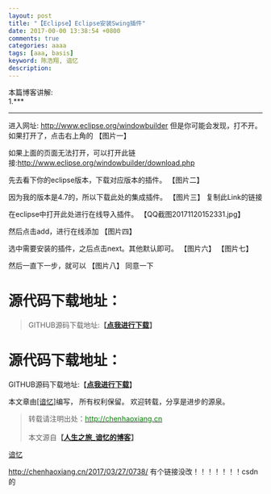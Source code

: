```yaml
---
layout: post
title: "【Eclipse】Eclipse安装Swing插件"
date: 2017-00-00 13:38:54 +0800
comments: true
categories: aaaa
tags: [aaa, basis]
keyword: 陈浩翔, 谙忆 
description:  
---
```


本篇博客讲解:  
1.***

<!-- more -->
----------

进入网址:
http://www.eclipse.org/windowbuilder
但是你可能会发现，打不开。
如果打开了，点击右上角的
【图片一】

如果上面的页面无法打开，可以打开此链接:http://www.eclipse.org/windowbuilder/download.php

先去看下你的eclipse版本，下载对应版本的插件。
【图片二】

因为我的版本是4.7的，所以下载此处的集成插件。
【图片三】
复制此Link的链接

在eclipse中打开此处进行在线导入插件。
【QQ截图20171120152331.jpg】

然后点击add，进行在线添加
【图片四】

选中需要安装的插件，之后点击next。其他默认即可。
【图片六】
【图片七】

然后一直下一步，就可以
【图片八】
同意一下


# 源代码下载地址：
<blockquote cite='陈浩翔'>
GITHUB源码下载地址:<strong>【<a href='chenhaoxiang' target='_blank'>点我进行下载</a>】</strong>
</blockquote>

# 源代码下载地址：
GITHUB源码下载地址:【**[点我进行下载](http://chenhaoxiang.cn "点我进行下载")**】


本文章由<a href="chenhaoxiang" target='_blank'>[谙忆]</a>编写， 所有权利保留。 
欢迎转载，分享是进步的源泉。
<blockquote cite='陈浩翔'>
<p background-color='#D3D3D3'>转载请注明出处：<a href='http://chenhaoxiang.cn'><font color="green">http://chenhaoxiang.cn</font></a><br><br>
本文源自<strong>【<a href='http://chenhaoxiang.cn' target='_blank'>人生之旅_谙忆的博客</a>】</strong></p>
</blockquote>

<a href="chenhaoxiang" target='_blank'>谙忆</a>

http://chenhaoxiang.cn/2017/03/27/0738/ 有个链接没改！！！！！！！csdn的

